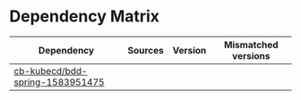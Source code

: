 # Dependency Matrix

Dependency | Sources | Version | Mismatched versions
---------- | ------- | ------- | -------------------
[cb-kubecd/bdd-spring-1583951475](https://github.com/cb-kubecd/bdd-spring-1583951475.git) |  | []() | 
